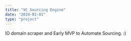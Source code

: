 ```yaml
---
title: "VC Sourcing Engine"
date: "2019-01-01"
type: "project"
---
```


IO domain scraper and Early MVP to Automate Sourcing. :)